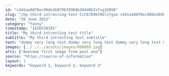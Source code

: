 ```yaml
---
id: "c441ae8070ec90de36879678984b39dd0b2sfsg18998"
slug: "/my-third-intresting-test-tit67896789lsfgse-c441ae8070ec90de384b39dd0b218998"
date: "20 June 2022"
category: "funny"
timestamp: "1656538101"
title: "My third intresting test title"
subtitle: "My third intresting test subtitle"
text: "dummy very long text dummy very long text dummy very long text dummy very long text dummy very long text dummy very long text dummy very long text dummy very long text dummy very long text dummy very long text dummy very long text dummy very long text dummy very long text dummy very long text dummy very long text dummy very long text "
images: [../../../assets/images/000009.jpg]
alts: ["Awesome first image from post one"]
source: "https://source-of-information"
layout: 1
keywords: "keyword 1, keyword 2, keyword 3"
---
```

